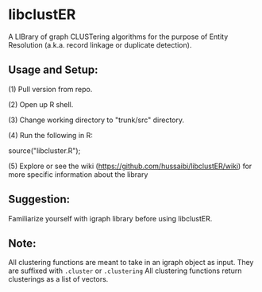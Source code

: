 libclustER
==========

A LIBrary of graph CLUSTering algorithms for the purpose of Entity Resolution (a.k.a. record linkage or duplicate 
detection).

Usage and Setup:
----------------
(1) Pull version from repo.

(2) Open up R shell.

(3) Change working directory to "trunk/src" directory.

(4) Run the following in R: 

source("libcluster.R");

(5) Explore or see the wiki (https://github.com/hussaibi/libclustER/wiki) 
for more specific information about the library

Suggestion:
-----------
Familiarize yourself with igraph library before using libclustER.

Note:
-----
All clustering functions are meant to take in an igraph object as input. They are suffixed with `.cluster` or `.clustering`
All clustering functions return clusterings as a list of vectors.
